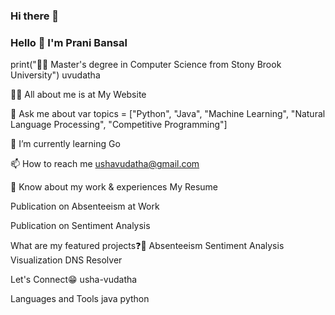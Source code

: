 ### Hi there 👋

<!--
**pranibansal/pranibansal** is a ✨ _special_ ✨ repository because its `README.md` (this file) appears on your GitHub profile.

Here are some ideas to get you started:

- 🔭 I’m currently working on ...
- 🌱 I’m currently learning ...
- 👯 I’m looking to collaborate on ...
- 🤔 I’m looking for help with ...
- 💬 Ask me about ...
- 📫 How to reach me: ...
- 😄 Pronouns: ...
- ⚡ Fun fact: ...
-->

### Hello  👋 I'm Prani Bansal
print("👩‍🎓 Master's degree in Computer Science from Stony Brook University")
uvudatha

👨‍💻 All about me is at My Website

💬 Ask me about var topics = ["Python", "Java", "Machine Learning", "Natural Language Processing", "Competitive Programming"]

🌱 I’m currently learning Go

📫 How to reach me ushavudatha@gmail.com

📄 Know about my work & experiences My Resume

Publication on Absenteeism at Work

Publication on Sentiment Analysis

What are my featured projects❓🚀
Absenteeism Sentiment Analysis Visualization DNS Resolver

Let's Connect😁
usha-vudatha

Languages and Tools
java python
